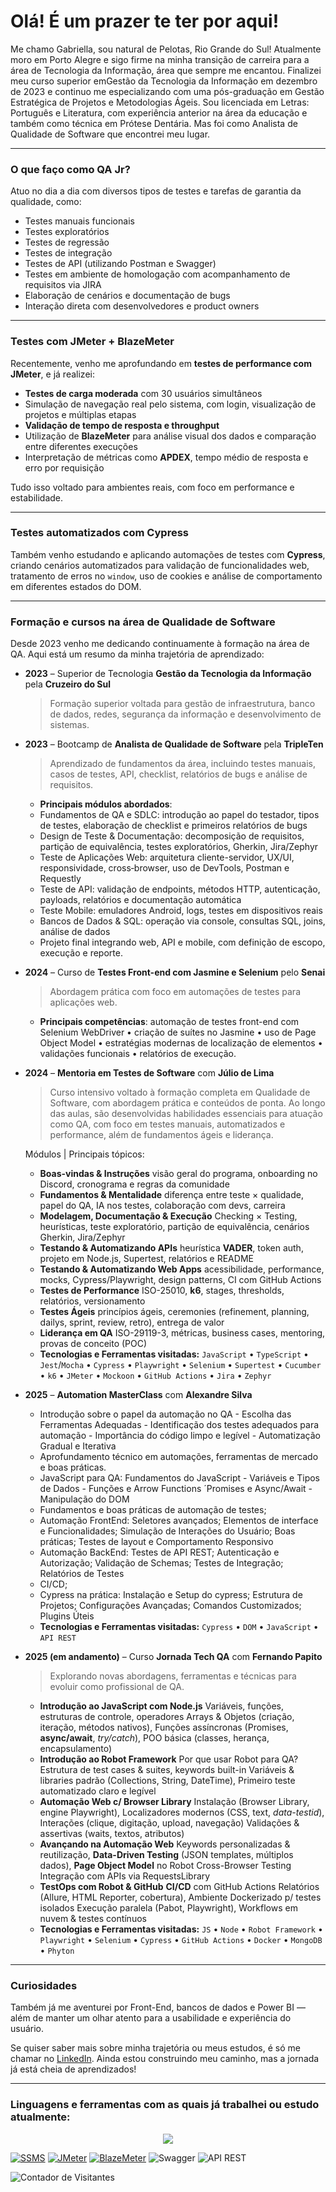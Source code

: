 # Olá! É um prazer te ter por aqui! 

Me chamo Gabriella, sou natural de Pelotas, Rio Grande do Sul! 
Atualmente moro em Porto Alegre e sigo firme na minha transição de carreira para a área de Tecnologia da Informação, área que sempre me encantou. Finalizei meu curso superior emGestão da Tecnologia da Informação em dezembro de 2023 e continuo me especializando com uma pós-graduação em Gestão Estratégica de Projetos e Metodologias Ágeis.
Sou licenciada em Letras: Português e Literatura, com experiência anterior na área da educação e também como técnica em Prótese Dentária. Mas foi como Analista de Qualidade de Software que encontrei meu lugar.

---

### O que faço como QA Jr?

Atuo no dia a dia com diversos tipos de testes e tarefas de garantia da qualidade, como:
- Testes manuais funcionais  
- Testes exploratórios  
- Testes de regressão  
- Testes de integração  
- Testes de API (utilizando Postman e Swagger)  
- Testes em ambiente de homologação com acompanhamento de requisitos via JIRA  
- Elaboração de cenários e documentação de bugs  
- Interação direta com desenvolvedores e product owners
---

### Testes com JMeter + BlazeMeter

Recentemente, venho me aprofundando em **testes de performance com JMeter**, e já realizei:
- **Testes de carga moderada** com 30 usuários simultâneos  
- Simulação de navegação real pelo sistema, com login, visualização de projetos e múltiplas etapas  
- **Validação de tempo de resposta e throughput**  
- Utilização de **BlazeMeter** para análise visual dos dados e comparação entre diferentes execuções  
- Interpretação de métricas como **APDEX**, tempo médio de resposta e erro por requisição

Tudo isso voltado para ambientes reais, com foco em performance e estabilidade.

---

### Testes automatizados com Cypress
Também venho estudando e aplicando automações de testes com **Cypress**, criando cenários automatizados para validação de funcionalidades web, tratamento de erros no `window`, uso de cookies e análise de comportamento em diferentes estados do DOM.

---

### Formação e cursos na área de Qualidade de Software

Desde 2023 venho me dedicando continuamente à formação na área de QA. Aqui está um resumo da minha trajetória de aprendizado:

- **2023** – Superior de Tecnologia **Gestão da Tecnologia da Informação** pela **Cruzeiro do Sul**
  > Formação superior voltada para gestão de infraestrutura, banco de dados, redes, segurança da informação e desenvolvimento de sistemas.
  
- **2023** – Bootcamp de **Analista de Qualidade de Software** pela **TripleTen**  
  > Aprendizado de fundamentos da área, incluindo testes manuais, casos de testes, API, checklist, relatórios de bugs e análise de requisitos.
  - **Principais módulos abordados**:
  - Fundamentos de QA e SDLC: introdução ao papel do testador, tipos de testes, elaboração de checklist e primeiros relatórios de bugs
  - Design de Teste & Documentação: decomposição de requisitos, partição de equivalência, testes exploratórios, Gherkin, Jira/Zephyr
  - Teste de Aplicações Web: arquitetura cliente-servidor, UX/UI, responsividade, cross‑browser, uso de DevTools, Postman e Requestly
  - Teste de API: validação de endpoints, métodos HTTP, autenticação, payloads, relatórios e documentação automática
  - Teste Mobile: emuladores Android, logs, testes em dispositivos reais
  - Bancos de Dados & SQL: operação via console, consultas SQL, joins, análise de dados
  - Projeto final integrando web, API e mobile, com definição de escopo, execução e reporte.

- **2024** – Curso de **Testes Front-end com Jasmine e Selenium** pelo **Senai**  
  > Abordagem prática com foco em automações de testes para aplicações web.
  - **Principais competências**: automação de testes front-end com Selenium WebDriver • criação de suítes no Jasmine • uso de Page Object Model • estratégias modernas de localização de elementos • validações funcionais • relatórios de execução.

- **2024** – **Mentoria em Testes de Software** com **Júlio de Lima**  
  > Curso intensivo voltado à formação completa em Qualidade de Software, com abordagem prática e conteúdos de ponta. Ao longo das aulas, são desenvolvidas habilidades essenciais para atuação como QA, com foco em testes manuais, automatizados e performance, além de fundamentos ágeis e liderança.

    Módulos | Principais tópicos:
  - **Boas-vindas & Instruções** visão geral do programa, onboarding no Discord, cronograma e regras da comunidade
  - **Fundamentos & Mentalidade** diferença entre teste × qualidade, papel do QA, IA nos testes, colaboração com devs, carreira
  - **Modelagem, Documentação & Execução** Checking × Testing, heurísticas, teste exploratório, partição de equivalência, cenários Gherkin, Jira/Zephyr
  - **Testando & Automatizando APIs** heurística **VADER**, token auth, projeto em Node.js, Supertest, relatórios e README
  - **Testando & Automatizando Web Apps** acessibilidade, performance, mocks, Cypress/Playwright, design patterns, CI com GitHub Actions
  - **Testes de Performance** ISO-25010, **k6**, stages, thresholds, relatórios, versionamento
  - **Testes Ágeis** princípios ágeis, ceremonies (refinement, planning, dailys, sprint, review, retro), entrega de valor
  - **Liderança em QA** ISO-29119-3, métricas, business cases, mentoring, provas de conceito (POC)
  - **Tecnologias e Ferramentas visitadas:** `JavaScript` • `TypeScript` • `Jest`/`Mocha` • `Cypress` • `Playwright` • `Selenium` •  `Supertest` • `Cucumber` • `k6` • `JMeter` • `Mockoon` • `GitHub Actions` • `Jira` • `Zephyr`

- **2025** – **Automation MasterClass** com **Alexandre Silva**
  - Introdução sobre o papel da automação no QA - Escolha das Ferramentas Adequadas - Identificação dos testes adequados para automação - Importância do código limpo e legível - Automatização Gradual e Iterativa
  - Aprofundamento técnico em automações, ferramentas de mercado e boas práticas.
  - JavaScript para QA: Fundamentos do JavaScript - Variáveis e Tipos de Dados - Funções e Arrow Functions ´Promises e Async/Await - Manipulação do DOM
  - Fundamentos e boas práticas de automação de testes;
  - Automação FrontEnd: Seletores avançados; Elementos de interface e Funcionalidades; Simulação de Interações do Usuário; Boas práticas; Testes de layout e Comportamento Responsivo
  - Automação BackEnd: Testes de API REST; Autenticação e Autorização; Validação de Schemas; Testes de Integração; Relatórios de Testes
  - CI/CD;
  - Cypress na prática: Instalação e Setup do cypress; Estrutura de Projetos; Configurações Avançadas; Comandos Customizados; Plugins Úteis
  - **Tecnologias e Ferramentas visitadas:** `Cypress` • `DOM` • `JavaScript` • `API REST`

- **2025 (em andamento)** – Curso **Jornada Tech QA** com **Fernando Papito** 
  > Explorando novas abordagens, ferramentas e técnicas para evoluir como profissional de QA.
  - **Introdução ao JavaScript com Node.js** Variáveis, funções, estruturas de controle, operadores Arrays & Objetos (criação, iteração, métodos nativos), Funções assíncronas (Promises, **async/await**, _try/catch_), POO básica (classes, herança, encapsulamento)
  - **Introdução ao Robot Framework** Por que usar Robot para QA? Estrutura de test cases & suites, keywords built-in Variáveis & libraries padrão (Collections, String, DateTime), Primeiro teste automatizado claro e legível
  - **Automação Web c/ Browser Library** Instalação (Browser Library, engine Playwright), Localizadores modernos (CSS, text, *data-testid*), Interações (clique, digitação, upload, navegação) Validações & assertivas (waits, textos, atributos)
  - **Avançando na Automação Web** Keywords personalizadas & reutilização, **Data-Driven Testing** (JSON templates, múltiplos dados), **Page Object Model** no Robot Cross-Browser Testing Integração com APIs via RequestsLibrary
  - **TestOps com Robot & GitHub** **CI/CD** com GitHub Actions Relatórios (Allure, HTML Reporter, cobertura), Ambiente Dockerizado p/ testes isolados Execução paralela (Pabot, Playwright), Workflows em nuvem & testes contínuos
  - **Tecnologias e Ferramentas visitadas:** `JS` • `Node` • `Robot Framework` • `Playwright` • `Selenium` • `Cypress` • `GitHub Actions` • `Docker` • `MongoDB` • `Phyton` 

---

### Curiosidades

Também já me aventurei por Front-End, bancos de dados e Power BI — além de manter um olhar atento para a usabilidade e experiência do usuário.

Se quiser saber mais sobre minha trajetória ou meus estudos, é só me chamar no [LinkedIn](https://www.linkedin.com/in/bibielilabraz). Ainda estou construindo meu caminho, mas a jornada já está cheia de aprendizados! 

---

### Linguagens e ferramentas com as quais já trabalhei ou estudo atualmente:

<p align="center">
  <a href="https://skillicons.dev"><img src="https://skillicons.dev/icons?i=html5,figma,html,mysql,postman,cypress,vscode,selenium,npm,github,azure,js,docker,ubuntu,nodejs,ts,gitlab,github,gherkin,mongodb" /></a>
  
  <a href="https://www.microsoft.com/en-us/sql-server/sql-server-downloads"><img src="https://img.shields.io/badge/SSMS-SQL%20Server%20Management%20Studio-blueviolet?logo=microsoftsqlserver&logoColor=white" alt="SSMS" /></a>
  <a href="https://jmeter.apache.org/"><img src="https://img.shields.io/badge/JMeter-Apache%20JMeter-ec2025?logo=apache&logoColor=white" alt="JMeter" /></a>
  <a href="https://www.blazemeter.com/"><img src="https://img.shields.io/badge/BlazeMeter-Performance%20Testing-orange?logo=blazemeter&logoColor=white" alt="BlazeMeter" /></a>
  <img src="https://img.shields.io/badge/Swagger-OpenAPI-green?logo=swagger&logoColor=white" alt="Swagger" />
  <img src="https://img.shields.io/badge/API%20REST-Testes%20e%20Validações-blue?logo=cloud&logoColor=white" alt="API REST" />

  ![Contador de Visitantes](https://visitor-badge.laobi.icu/badge?page_id=bibiellabraz.bibiellabraz&left_color=gray&right_color=blueviolet)
</p>

